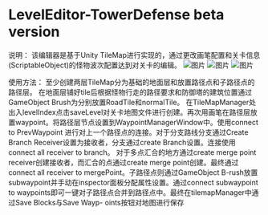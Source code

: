 # LevelEditor-TowerDefense beta version
说明：
  该编辑器是基于Unity TileMap进行实现的，通过更改画笔配置和关卡信息(ScriptableObject)的怪物波次配置达到对关卡的编辑。
![图片](https://user-images.githubusercontent.com/64729329/196085934-56c4665f-353c-4795-9c93-e4078eb14d84.png)
![图片](https://user-images.githubusercontent.com/64729329/196085961-e810b693-fe03-4e1a-8e3f-f6f16bb94947.png)
![图片](https://user-images.githubusercontent.com/64729329/196085989-dd3b7205-9563-48c5-8a58-ae7cf8186cd6.png)

使用方法：
  至少创建两层TileMap分为基础的地面层和放置路径点和子路径点的路径层。
在地面层铺好tile后根据怪物行走的路径要求和防御塔的建筑位置通过GameObject Brush为分别放置RoadTile和normalTile。
在TileMapManager处出入levelIndex点击saveLevel对关卡地图文件进行创建。再次用画笔在路径层放置waypoint。将路径层节点设置到WaypointManagerWindow中。使用connect to PrevWaypoint
进行对上一个路径点的连接。对于分支路线分支通过Create Branch Receiver设置为接收者，分支通过create Branch设置。连接使用connect all receiver to branch。
  对于多点汇合的地方通过create merge point receiver创建接收者，而汇合的点通过create merge point创建。最终通过connect all receiver to mergePoint。子路径点则通过GameObject B-rush放置subwaypoint并手动在inspector面板分配属性设置。通过connect subwaypoint to waypoints即可一键对子路径点合并到路径点中。最终在tilemapManager中通过Save Blocks与Save Wayp-
oints按钮对地图进行保存
